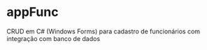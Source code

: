 # appFunc
CRUD em C# (Windows Forms) para cadastro de funcionários com integração com banco de dados
